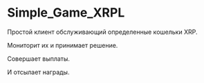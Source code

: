 # Simple_Game_XRPL

Простой клиент обслуживающий определенные кошельки XRP.

Мониторит их и принимает решение.

Совершает выплаты.

И отсылает награды.
